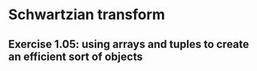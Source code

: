 # Schwartzian transform

## Exercise 1.05: using arrays and tuples to create an efficient sort of objects

